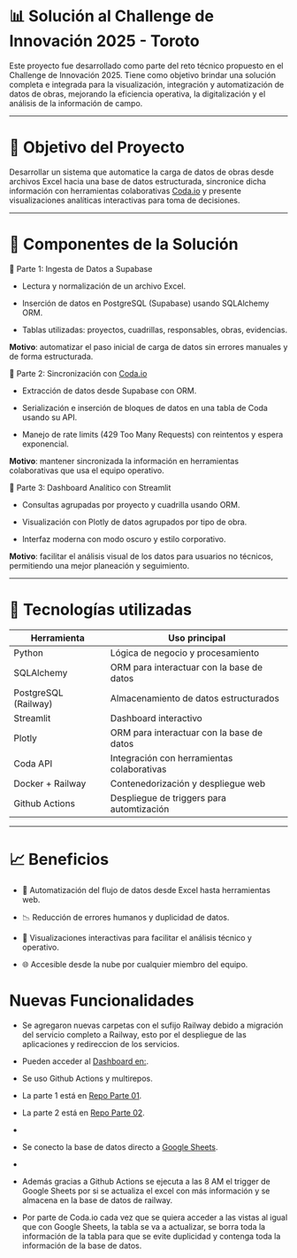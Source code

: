 # 📊 Solución al Challenge de Innovación 2025 - Toroto

Este proyecto fue desarrollado como parte del reto técnico propuesto en el Challenge de Innovación 2025. Tiene como objetivo brindar una solución completa e integrada para la visualización, integración y automatización de datos de obras, mejorando la eficiencia operativa, la digitalización y el análisis de la información de campo.

---
# 🚀 Objetivo del Proyecto

Desarrollar un sistema que automatice la carga de datos de obras desde archivos Excel hacia una base de datos estructurada, sincronice dicha información con herramientas colaborativas [Coda.io](https://coda.io/developers/apis/v1#) y presente visualizaciones analíticas interactivas para toma de decisiones.

---
# 🧩 Componentes de la Solución

🔹 Parte 1: Ingesta de Datos a Supabase

- Lectura y normalización de un archivo Excel.

- Inserción de datos en PostgreSQL (Supabase) usando SQLAlchemy ORM.

- Tablas utilizadas: proyectos, cuadrillas, responsables, obras, evidencias. 

**Motivo**: automatizar el paso inicial de carga de datos sin errores manuales y de forma estructurada.

🔹 Parte 2: Sincronización con [Coda.io](https://coda.io/developers/apis/v1#)

- Extracción de datos desde Supabase con ORM.

- Serialización e inserción de bloques de datos en una tabla de Coda usando su API.

- Manejo de rate limits (429 Too Many Requests) con reintentos y espera exponencial.

**Motivo**: mantener sincronizada la información en herramientas colaborativas que usa el equipo operativo.

🔹 Parte 3: Dashboard Analítico con Streamlit

- Consultas agrupadas por proyecto y cuadrilla usando ORM.

- Visualización con Plotly de datos agrupados por tipo de obra.

- Interfaz moderna con modo oscuro y estilo corporativo.

**Motivo**: facilitar el análisis visual de los datos para usuarios no técnicos, permitiendo una mejor planeación y seguimiento.

---
# 📂 Tecnologías utilizadas

| Herramienta | Uso principal |
|----------|----------|
| Python               | Lógica de negocio y procesamiento |
| SQLAlchemy | ORM para interactuar con la base de datos   |
| PostgreSQL (Railway) | Almacenamiento de datos estructurados   |
| Streamlit              | Dashboard interactivo |
| Plotly | ORM para interactuar con la base de datos   |
| Coda API    | Integración con herramientas colaborativas   |
| Docker + Railway    | Contenedorización y despliegue web   |
| Github Actions    | Despliegue de triggers para automtización   |

---
# 📈 Beneficios

- 🔄 Automatización del flujo de datos desde Excel hasta herramientas web.

- 📉 Reducción de errores humanos y duplicidad de datos.

- 🧠 Visualizaciones interactivas para facilitar el análisis técnico y operativo.

- 🌐 Accesible desde la nube por cualquier miembro del equipo.

# Nuevas Funcionalidades
- Se agregaron nuevas carpetas con el sufijo Railway debido a migración del servicio completo a Railway, esto por el despliegue de las aplicaciones y redireccion de los servicios.

- Pueden acceder al [Dashboard en:](toroto-parte03-railway-production.up.railway.app).

- Se uso Github Actions y multirepos.

- La parte 1 está en [Repo Parte 01](https://github.com/jemilianofl/toroto-parte01).

- La parte 2 está en [Repo Parte 02](https://github.com/jemilianofl/toroto-parte02).
- 
- Se conecto la base de datos directo a [Google Sheets](https://docs.google.com/spreadsheets/d/1vjzSorAdthIfQAp8uTbNvp--XKqXZVnN1trzkfkmmHA).
- 
- Además gracias a Github Actions se ejecuta a las 8 AM el trigger de Google Sheets por si se actualiza el excel con más información y se almacena en la base de datos de railway.

- Por parte de Coda.io cada vez que se quiera acceder a las vistas al igual que con Google Sheets, la tabla se va a actualizar, se borra toda la información de la tabla para que se evite duplicidad y contenga toda la información de la base de datos.
